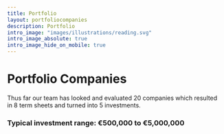 ```yaml
---
title: Portfolio
layout: portfoliocompanies
description: Portfolio
intro_image: "images/illustrations/reading.svg"
intro_image_absolute: true
intro_image_hide_on_mobile: true
---
```


# Portfolio Companies

Thus far our team has looked and evaluated 20 companies which resulted in 8 term sheets and turned into 5 investments.


### Typical investment range: €500,000 to €5,000,000
